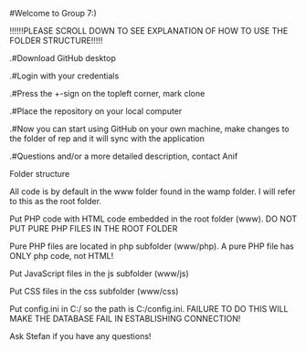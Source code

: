 ﻿#Welcome to Group 7:)

!!!!!!PLEASE SCROLL DOWN TO SEE EXPLANATION OF HOW TO USE THE FOLDER STRUCTURE!!!!!

.#Download GitHub desktop

.#Login with your credentials

.#Press the +-sign on the topleft corner, mark clone

.#Place the repository on your local computer

.#Now you can start using GitHub on your own machine, make changes to the folder of rep and it will sync with the application

.#Questions and/or a more detailed description, contact Anif


Folder structure

All code is by default in the www folder found in the wamp folder. I will refer to this as the root folder.

Put PHP code with HTML code embedded in the root folder (www). DO NOT PUT PURE PHP FILES IN THE ROOT FOLDER

Pure PHP files are located in php subfolder (www/php). A pure PHP file has ONLY php code, not HTML!

Put JavaScript files in the js subfolder (www/js)

Put CSS files in the css subfolder (www/css)

Put config.ini in C:/ so the path is C:/config.ini. FAILURE TO DO THIS WILL MAKE THE DATABASE FAIL IN ESTABLISHING CONNECTION!

Ask Stefan if you have any questions!
